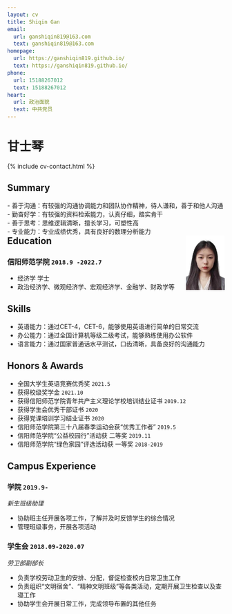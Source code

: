 ```yaml
---
layout: cv
title: Shiqin Gan
email:
  url: ganshiqin819@163.com
  text: ganshiqin819@163.com
homepage:
  url: https://ganshiqin819.github.io/
  text: https://ganshiqin819.github.io/
phone:
  url: 15188267012
  text: 15188267012
heart:
  url: 政治面貌
  text: 中共党员
---
```


# **甘士琴**

<!--
include contact information from the front matter
Supported arguments:
    - homepage: url, text
    - phone
    - email
-->

{% include cv-contact.html %}
## Summary

<div>

<div style="float:left;">
- 善于沟通：有较强的沟通协调能力和团队协作精神，待人谦和，善于和他人沟通<br>
- 勤奋好学：有较强的资料检索能力，认真仔细，踏实肯干<br>
- 善于思考：思维逻辑清晰，擅长学习，可塑性高<br>
- 专业能力：专业成绩优秀，具有良好的数理分析能力<br>
</div>

<img align="right" width="90" src="media/profile.jpg"/>

</div>




## Education

### **信阳师范学院** `2018.9 -2022.7`

- 经济学 学士
- 政治经济学、微观经济学、宏观经济学、金融学、财政学等

## Skills

- 英语能力：通过CET-4，CET-6，能够使用英语进行简单的日常交流  
- 办公能力：通过全国计算机等级二级考试，能够熟练使用办公软件  
- 语言能力：通过国家普通话水平测试，口齿清晰，具备良好的沟通能力  

## Honors & Awards

- 全国大学生英语竞赛优秀奖 `2021.5`
- 获得校级奖学金 `2021.10`
- 获得信阳师范学院青年共产主义理论学校培训结业证书 `2019.12`
- 获得学生会优秀干部证书 `2020`
- 获得党课培训学习结业证书 `2020`
- 信阳师范学院第三十八届春季运动会获“优秀工作者” `2019.5` 
- 信阳师范学院“公益校园行”活动获 二等奖 `2019.11`
- 信阳师范学院“绿色家园”评选活动获 一等奖 `2018-2019`




## Campus Experience

### **学院** `2019.9-`
_新生班级助理_  
- 协助班主任开展各项工作，了解并及时反馈学生的综合情况  
- 管理班级事务，开展各项活动  

### **学生会** `2018.09-2020.07`
_劳卫部副部长_  

- 负责学校劳动卫生的安排、分配，督促检查校内日常卫生工作  
- 负责组织“文明宿舍”、“精神文明班级”等各类活动，定期开展卫生检查以及查寝工作  
- 协助学生会开展日常工作，完成领导布置的其他任务  


<!-- ### Footer

Last updated: May 2022 -->
